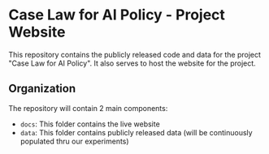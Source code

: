 # Case Law for AI Policy - Project Website
This repository contains the publicly released code and data for the project "Case Law for AI Policy".
It also serves to host the website for the project.

## Organization
The repository will contain 2 main components:
- `docs`: This folder contains the live website
- `data`: This folder contains publicly released data (will be continuously populated thru our experiments)

